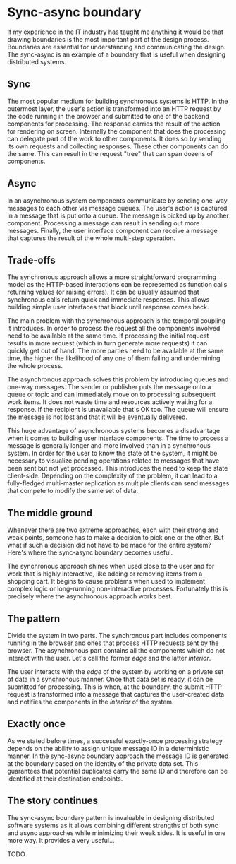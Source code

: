 # Sync-async boundary

If my experience in the IT industry has taught me anything it would be that drawing boundaries is the most important part of the design process. Boundaries are essential for understanding and communicating the design. The sync-async is an example of a boundary that is useful when designing distributed systems.

## Sync

The most popular medium for building synchronous systems is HTTP. In the outermost layer, the user's action is transformed into an HTTP request by the code running in the browser and submitted to one of the backend components for processing. The response carries the result of the action for rendering on screen. Internally the component that does the processing can delegate part of the work to other components. It does so by sending its own requests and collecting responses. These other components can do the same. This can result in the request "tree" that can span dozens of components.

## Async

In an asynchronous system components communicate by sending one-way messages to each other via message queues. The user's action is captured in a message that is put onto a queue. The message is picked up by another component. Processing a message can result in sending out more messages. Finally, the user interface component can receive a message that captures the result of the whole multi-step operation.

## Trade-offs

The synchronous approach allows a more straightforward programming model as the HTTP-based interactions can be represented as function calls returning values (or raising errors). It can be usually assumed that synchronous calls return quick and immediate responses. This allows building simple user interfaces that block until response comes back.

The main problem with the synchronous approach is the temporal coupling it introduces. In order to process the request all the components involved need to be available at the same time. If processing the initial request results in more request (which in turn generate more requests) it can quickly get out of hand. The more parties need to be available at the same time, the higher the likelihood of any one of them failing and undermining the whole process.

The asynchronous approach solves this problem by introducing queues and one-way messages. The sender or publisher puts the message onto a queue or topic and can immediately move on to processing subsequent work items. It does not waste time and resources actively waiting for a response. If the recipient is unavailable that's OK too. The queue will ensure the message is not lost and that it will be eventually delivered. 

This huge advantage of asynchronous systems becomes a disadvantage when it comes to building user interface components. The time to process a message is generally longer and more involved than in a synchronous system. In order for the user to know the state of the system, it might be necessary to visualize pending operations related to messages that have been sent but not yet processed. This introduces the need to keep the state client-side. Depending on the complexity of the problem, it can lead to a fully-fledged multi-master replication as multiple clients can send messages that compete to modify the same set of data.

## The middle ground

Whenever there are two extreme approaches, each with their strong and weak points, someone has to make a decision to pick one or the other. But what if such a decision did not have to be made for the entire system? Here's where the sync-async boundary becomes useful.

The synchronous approach shines when used close to the user and for work that is highly interactive, like adding or removing items from a shopping cart. It begins to cause problems when used to implement complex logic or long-running non-interactive processes. Fortunately this is precisely where the asynchronous approach works best. 

## The pattern

Divide the system in two parts. The synchronous part includes components running in the browser and ones that process HTTP requests sent by the browser. The asynchronous part contains all the components which do not interact with the user. Let's call the former *edge* and the latter *interior*.

The user interacts with the *edge* of the system by working on a private set of data in a synchronous manner. Once that data set is ready, it can be submitted for processing. This is when, at the boundary, the submit HTTP request is transformed into a message that captures the user-created data and notifies the components in the *interior* of the system.

## Exactly once

As we stated before times, a successful exactly-once processing strategy depends on the ability to assign unique message ID in a deterministic manner. In the sync-async boundary approach the message ID is generated at the boundary based on the identity of the private data set. This guarantees that potential duplicates carry the same ID and therefore can be identified at their destination endpoints. 

## The story continues

The sync-async boundary pattern is invaluable in designing distributed software systems as it allows combining different strengths of both sync and async approaches while minimizing their weak sides. It is useful in one more way. It provides a very useful...

TODO
